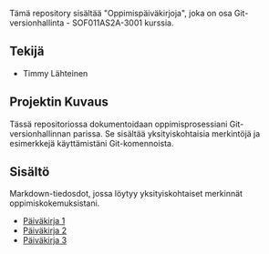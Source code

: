 Tämä repository sisältää "Oppimispäiväkirjoja", joka on osa Git-versionhallinta - SOF011AS2A-3001 kurssia.

## Tekijä
- Timmy Lähteinen

## Projektin Kuvaus
Tässä repositoriossa dokumentoidaan oppimisprosessiani Git-versionhallinnan parissa. Se sisältää yksityiskohtaisia merkintöjä ja esimerkkejä käyttämistäni Git-komennoista.

## Sisältö
Markdown-tiedosdot, jossa löytyy yksityiskohtaiset merkinnät oppimiskokemuksistani.
- [Päiväkirja 1](paivakirja1.md)
- [Päiväkirja 2](paivakirja2.md)
- [Päiväkirja 3](paivakirja3.md)
